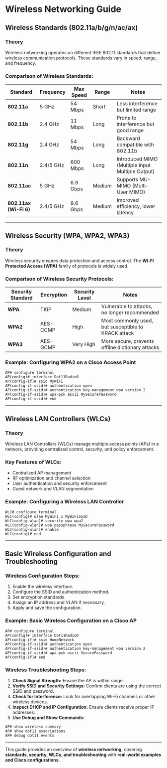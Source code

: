 # Wireless Networking Guide

## **Wireless Standards (802.11a/b/g/n/ac/ax)**

### **Theory**
Wireless networking operates on different IEEE 802.11 standards that define wireless communication protocols. These standards vary in speed, range, and frequency.

### **Comparison of Wireless Standards:**
| Standard | Frequency | Max Speed | Range | Notes |
|----------|----------|-----------|-------|-------|
| **802.11a** | 5 GHz | 54 Mbps | Short | Less interference but limited range |
| **802.11b** | 2.4 GHz | 11 Mbps | Long | Prone to interference but good range |
| **802.11g** | 2.4 GHz | 54 Mbps | Long | Backward compatible with 802.11b |
| **802.11n** | 2.4/5 GHz | 600 Mbps | Long | Introduced MIMO (Multiple Input Multiple Output) |
| **802.11ac** | 5 GHz | 6.9 Gbps | Medium | Supports MU-MIMO (Multi-User MIMO) |
| **802.11ax (Wi-Fi 6)** | 2.4/5 GHz | 9.6 Gbps | Medium | Improved efficiency, lower latency |

---

## **Wireless Security (WPA, WPA2, WPA3)**

### **Theory**
Wireless security ensures data protection and access control. The **Wi-Fi Protected Access (WPA)** family of protocols is widely used.

### **Comparison of Wireless Security Protocols:**
| Security Standard | Encryption | Security Level | Notes |
|-------------------|------------|---------------|-------|
| **WPA** | TKIP | Medium | Vulnerable to attacks, no longer recommended |
| **WPA2** | AES-CCMP | High | Most commonly used, but susceptible to KRACK attack |
| **WPA3** | AES-GCMP | Very High | More secure, prevents offline dictionary attacks |

### **Example: Configuring WPA2 on a Cisco Access Point**
```cisco
AP# configure terminal
AP(config)# interface Dot11Radio0
AP(config-if)# ssid MyWiFi
AP(config-if-ssid)# authentication open
AP(config-if-ssid)# authentication key-management wpa version 2
AP(config-if-ssid)# wpa-psk ascii MySecurePassword
AP(config-if-ssid)# end
```

---

## **Wireless LAN Controllers (WLCs)**

### **Theory**
Wireless LAN Controllers (WLCs) manage multiple access points (APs) in a network, providing centralized control, security, and policy enforcement.

### **Key Features of WLCs:**
- Centralized AP management
- RF optimization and channel selection
- User authentication and security enforcement
- Guest network and VLAN segmentation

### **Example: Configuring a Wireless LAN Controller**
```cisco
WLC# configure terminal
WLC(config)# wlan MyWiFi 1 MyWiFiSSID
WLC(config-wlan)# security wpa wpa2
WLC(config-wlan)# wpa passphrase MySecurePassword
WLC(config-wlan)# enable
WLC(config)# end
```

---

## **Basic Wireless Configuration and Troubleshooting**

### **Wireless Configuration Steps:**
1. Enable the wireless interface.
2. Configure the SSID and authentication method.
3. Set encryption standards.
4. Assign an IP address and VLAN if necessary.
5. Apply and save the configuration.

### **Example: Basic Wireless Configuration on a Cisco AP**
```cisco
AP# configure terminal
AP(config)# interface Dot11Radio0
AP(config-if)# ssid HomeNetwork
AP(config-if-ssid)# authentication open
AP(config-if-ssid)# authentication key-management wpa version 2
AP(config-if-ssid)# wpa-psk ascii SecurePassword
AP(config-if)# end
```

### **Wireless Troubleshooting Steps:**
1. **Check Signal Strength:** Ensure the AP is within range.
2. **Verify SSID and Security Settings:** Confirm clients are using the correct SSID and password.
3. **Check for Interference:** Look for overlapping Wi-Fi channels or other wireless devices.
4. **Inspect DHCP and IP Configuration:** Ensure clients receive proper IP addresses.
5. **Use Debug and Show Commands:**
```cisco
AP# show wireless summary
AP# show dot11 associations
AP# debug dot11 events
```

---

This guide provides an overview of **wireless networking**, covering **standards, security, WLCs, and troubleshooting** with **real-world examples and Cisco configurations**. 
